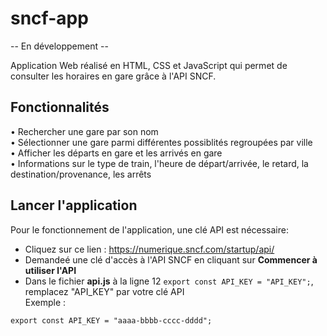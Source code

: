 # sncf-app

-- En développement --

Application Web réalisé en HTML, CSS et JavaScript qui permet de consulter les horaires en gare grâce à l'API SNCF.

## Fonctionnalités

• Rechercher une gare par son nom\
• Sélectionner une gare parmi différentes possiblités regroupées par ville\
• Afficher les départs en gare et les arrivés en gare\
• Informations sur le type de train, l'heure de départ/arrivée, le retard, la destination/provenance, les arrêts

## Lancer l'application

Pour le fonctionnement de l'application, une clé API est nécessaire:
- Cliquez sur ce lien : https://numerique.sncf.com/startup/api/
- Demandeé une clé d'accès à l'API SNCF en cliquant sur **Commencer à utiliser l'API**
- Dans le fichier **api.js** à la ligne 12 ```export const API_KEY = "API_KEY";```, remplacez "API_KEY" par votre clé API\
Exemple :
```
export const API_KEY = "aaaa-bbbb-cccc-dddd";

```